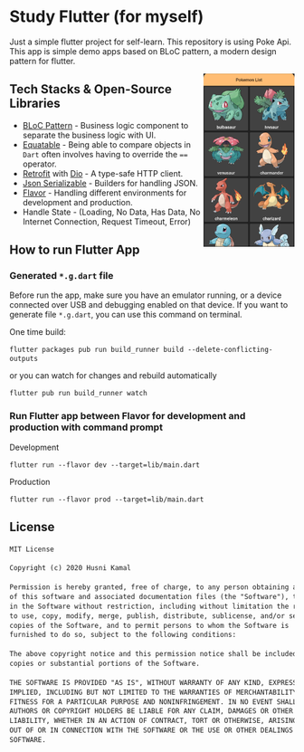 # Study Flutter (for myself)

Just a simple flutter project for self-learn. This repository is using Poke Api. This app is simple demo apps based on BLoC pattern, a modern design pattern for flutter.

<img src="/screenshot/img_1.png" align="right" width="32%"/>

## Tech Stacks & Open-Source Libraries

- [BLoC Pattern](https://bloclibrary.dev/) - Business logic component to separate the business logic with UI.
- [Equatable](https://pub.dev/packages/equatable) - Being able to compare objects in `Dart` often involves having to override the `==` operator.
- [Retrofit](https://pub.dartlang.org/packages/retrofit) with [Dio](https://github.com/flutterchina/dio/) - A type-safe HTTP client.
- [Json Serializable](https://pub.dev/packages/json_serializable) - Builders for handling JSON.
- [Flavor](https://medium.com/@animeshjain/build-flavors-in-flutter-android-and-ios-with-different-firebase-projects-per-flavor-27c5c5dac10b) - Handling different environments for development and production.
- Handle State - (Loading, No Data, Has Data, No Internet Connection, Request Timeout, Error)

## How to run Flutter App

### Generated `*.g.dart` file

Before run the app, make sure you have an emulator running, or a device connected over USB and debugging enabled on that device. If you want to generate file `*.g.dart`, you can use this command on terminal.

One time build:

```console
flutter packages pub run build_runner build --delete-conflicting-outputs
```

or you can watch for changes and rebuild automatically

```console
flutter pub run build_runner watch
```

### Run Flutter app between Flavor for development and production with command prompt

Development

```console
flutter run --flavor dev --target=lib/main.dart
```

Production

```console
flutter run --flavor prod --target=lib/main.dart
```

## License
```xml
MIT License

Copyright (c) 2020 Husni Kamal

Permission is hereby granted, free of charge, to any person obtaining a copy
of this software and associated documentation files (the "Software"), to deal
in the Software without restriction, including without limitation the rights
to use, copy, modify, merge, publish, distribute, sublicense, and/or sell
copies of the Software, and to permit persons to whom the Software is
furnished to do so, subject to the following conditions:

The above copyright notice and this permission notice shall be included in all
copies or substantial portions of the Software.

THE SOFTWARE IS PROVIDED "AS IS", WITHOUT WARRANTY OF ANY KIND, EXPRESS OR
IMPLIED, INCLUDING BUT NOT LIMITED TO THE WARRANTIES OF MERCHANTABILITY,
FITNESS FOR A PARTICULAR PURPOSE AND NONINFRINGEMENT. IN NO EVENT SHALL THE
AUTHORS OR COPYRIGHT HOLDERS BE LIABLE FOR ANY CLAIM, DAMAGES OR OTHER
LIABILITY, WHETHER IN AN ACTION OF CONTRACT, TORT OR OTHERWISE, ARISING FROM,
OUT OF OR IN CONNECTION WITH THE SOFTWARE OR THE USE OR OTHER DEALINGS IN THE
SOFTWARE.
```
